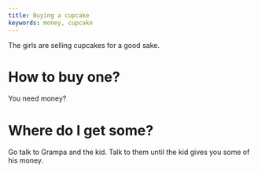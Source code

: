 ```yaml
---
title: Buying a cupcake
keywords: money, cupcake
---
```


The girls are selling cupcakes for a good sake.

# How to buy one?
You need money?

# Where do I get some?
Go talk to Grampa and the kid. Talk to them until the kid gives you some of his money.
